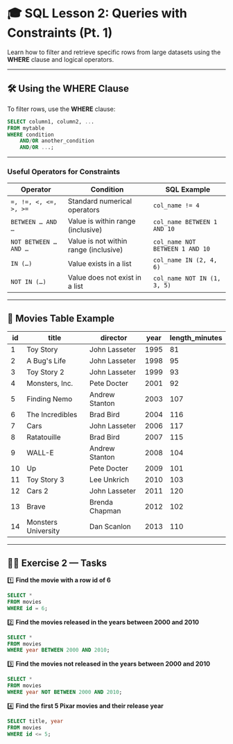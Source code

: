 # 🎓 **SQL Lesson 2: Queries with Constraints (Pt. 1)**

Learn how to filter and retrieve specific rows from large datasets using the **WHERE** clause and logical operators.

---

## 🛠️ **Using the WHERE Clause**

To filter rows, use the **WHERE** clause:

```sql
SELECT column1, column2, ...
FROM mytable
WHERE condition
    AND/OR another_condition
    AND/OR ...;
```

---

### **Useful Operators for Constraints**

| **Operator**          | **Condition**                         | **SQL Example**                 |
| --------------------- | ------------------------------------- | ------------------------------- |
| `=, !=, <, <=, >, >=` | Standard numerical operators          | `col_name != 4`                 |
| `BETWEEN … AND …`     | Value is within range (inclusive)     | `col_name BETWEEN 1 AND 10`     |
| `NOT BETWEEN … AND …` | Value is not within range (inclusive) | `col_name NOT BETWEEN 1 AND 10` |
| `IN (…)`              | Value exists in a list                | `col_name IN (2, 4, 6)`         |
| `NOT IN (…)`          | Value does not exist in a list        | `col_name NOT IN (1, 3, 5)`     |

---

## 🎥 **Movies Table Example**

| **id** | **title**           | **director**   | **year** | **length_minutes** |
| ------ | ------------------- | -------------- | -------- | ------------------ |
| 1      | Toy Story           | John Lasseter  | 1995     | 81                 |
| 2      | A Bug's Life        | John Lasseter  | 1998     | 95                 |
| 3      | Toy Story 2         | John Lasseter  | 1999     | 93                 |
| 4      | Monsters, Inc.      | Pete Docter    | 2001     | 92                 |
| 5      | Finding Nemo        | Andrew Stanton | 2003     | 107                |
| 6      | The Incredibles     | Brad Bird      | 2004     | 116                |
| 7      | Cars                | John Lasseter  | 2006     | 117                |
| 8      | Ratatouille         | Brad Bird      | 2007     | 115                |
| 9      | WALL-E              | Andrew Stanton | 2008     | 104                |
| 10     | Up                  | Pete Docter    | 2009     | 101                |
| 11     | Toy Story 3         | Lee Unkrich    | 2010     | 103                |
| 12     | Cars 2              | John Lasseter  | 2011     | 120                |
| 13     | Brave               | Brenda Chapman | 2012     | 102                |
| 14     | Monsters University | Dan Scanlon    | 2013     | 110                |

---

## 🧑‍💻 **Exercise 2 — Tasks**

1️⃣ **Find the movie with a row id of 6**

```sql
SELECT *
FROM movies
WHERE id = 6;
```

2️⃣ **Find the movies released in the years between 2000 and 2010**

```sql
SELECT *
FROM movies
WHERE year BETWEEN 2000 AND 2010;
```

3️⃣ **Find the movies not released in the years between 2000 and 2010**

```sql
SELECT *
FROM movies
WHERE year NOT BETWEEN 2000 AND 2010;
```

4️⃣ **Find the first 5 Pixar movies and their release year**

```sql
SELECT title, year
FROM movies
WHERE id <= 5;
```
